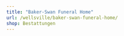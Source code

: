 ```yaml
---
title: "Baker-Swan Funeral Home"
url: /wellsville/baker-swan-funeral-home/
shop: Bestattungen
---
```

